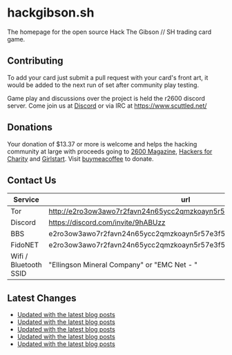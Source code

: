# hackgibson.sh
The homepage for the open source Hack The Gibson // SH trading card game.


## Contributing

To add your card just submit a pull request with your card's front art, it would be added to the next run of set after community play testing.

Game play and discussions over the project is held the r2600 discord server. Come join us at [Discord](https://discord.com/invite/9hABUzz) or via IRC at https://www.scuttled.net/


## Donations

Your donation of $13.37 or more is welcome and helps the hacking community at large with proceeds going to [2600 Magazine](https://2600.com/), [Hackers for Charity](https://hackersforcharity.org) and [Girlstart](https://girlstart.org).  Visit [buymeacoffee](https://www.buymeacoffee.com/hackgibson.sh) to donate.


## Contact Us

Service | url
-|-
Tor | http://e2ro3ow3awo7r2favn24n65ycc2qmzkoayn5r57e3f56nvjwdcgg32ad.onion
Discord | https://discord.com/invite/9hABUzz
BBS | e2ro3ow3awo7r2favn24n65ycc2qmzkoayn5r57e3f56nvjwdcgg32ad.onion:23
FidoNET | e2ro3ow3awo7r2favn24n65ycc2qmzkoayn5r57e3f56nvjwdcgg32ad.onion:24554
Wifi / Bluetooth SSID | "Ellingson Mineral Company" or "EMC Net - <fidonet address>"

## Latest Changes
<!-- BLOG-POST-LIST:START -->
- [Updated with the latest blog posts](https://github.com/DFW2600/hackgibson.sh/commit/cb329ad080bdba8a38f4e7de6bfe8ea5cfbf9fd4)
- [Updated with the latest blog posts](https://github.com/DFW2600/hackgibson.sh/commit/643e3b4018e66757ebd164fe086aa4c1efbba05f)
- [Updated with the latest blog posts](https://github.com/DFW2600/hackgibson.sh/commit/b7ff77711d8fd61b4bf00c90092300d9155f0d49)
- [Updated with the latest blog posts](https://github.com/DFW2600/hackgibson.sh/commit/ac32b47883e19b98fcfdf7e803cb03f02c3d2813)
- [Updated with the latest blog posts](https://github.com/DFW2600/hackgibson.sh/commit/9893c8255a710a41887323ab25b0a46b08bfb8d1)
<!-- BLOG-POST-LIST:END -->

